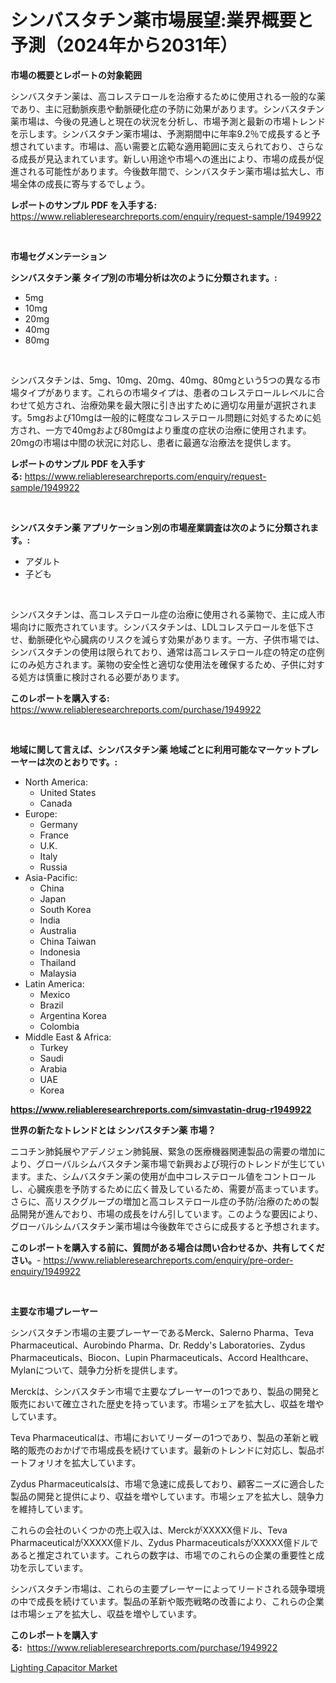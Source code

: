 <p><h1>シンバスタチン薬市場展望:業界概要と予測（2024年から2031年）</h1></p><p><strong>市場の概要とレポートの対象範囲</strong></p>
<p><p>シンバスタチン薬は、高コレステロールを治療するために使用される一般的な薬であり、主に冠動脈疾患や動脈硬化症の予防に効果があります。シンバスタチン薬市場は、今後の見通しと現在の状況を分析し、市場予測と最新の市場トレンドを示します。シンバスタチン薬市場は、予測期間中に年率9.2％で成長すると予想されています。市場は、高い需要と広範な適用範囲に支えられており、さらなる成長が見込まれています。新しい用途や市場への進出により、市場の成長が促進される可能性があります。今後数年間で、シンバスタチン薬市場は拡大し、市場全体の成長に寄与するでしょう。</p></p>
<p><strong>レポートのサンプル PDF を入手する:</strong> <a href="https://www.reliableresearchreports.com/enquiry/request-sample/1949922">https://www.reliableresearchreports.com/enquiry/request-sample/1949922</a></p>
<p>&nbsp;</p>
<p><strong>市場セグメンテーション</strong></p>
<p><strong>シンバスタチン薬 タイプ別の市場分析は次のように分類されます。:</strong></p>
<p><ul><li>5mg</li><li>10mg</li><li>20mg</li><li>40mg</li><li>80mg</li></ul></p>
<p>&nbsp;</p>
<p><p>シンバスタチンは、5mg、10mg、20mg、40mg、80mgという5つの異なる市場タイプがあります。これらの市場タイプは、患者のコレステロールレベルに合わせて処方され、治療効果を最大限に引き出すために適切な用量が選択されます。5mgおよび10mgは一般的に軽度なコレステロール問題に対処するために処方され、一方で40mgおよび80mgはより重度の症状の治療に使用されます。20mgの市場は中間の状況に対応し、患者に最適な治療法を提供します。</p></p>
<p><strong>レポートのサンプル PDF を入手する:</strong>&nbsp;<a href="https://www.reliableresearchreports.com/enquiry/request-sample/1949922">https://www.reliableresearchreports.com/enquiry/request-sample/1949922</a></p>
<p>&nbsp;</p>
<p><strong> シンバスタチン薬 アプリケーション別の市場産業調査は次のように分類されます。:</strong></p>
<p><ul><li>アダルト</li><li>子ども</li></ul></p>
<p>&nbsp;</p>
<p><p>シンバスタチンは、高コレステロール症の治療に使用される薬物で、主に成人市場向けに販売されています。シンバスタチンは、LDLコレステロールを低下させ、動脈硬化や心臓病のリスクを減らす効果があります。一方、子供市場では、シンバスタチンの使用は限られており、通常は高コレステロール症の特定の症例にのみ処方されます。薬物の安全性と適切な使用法を確保するため、子供に対する処方は慎重に検討される必要があります。</p></p>
<p><strong>このレポートを購入する:</strong>&nbsp; <a href="https://www.reliableresearchreports.com/purchase/1949922">https://www.reliableresearchreports.com/purchase/1949922</a></p>
<p>&nbsp;</p>
<p><strong>地域に関して言えば、シンバスタチン薬 地域ごとに利用可能なマーケットプレーヤーは次のとおりです。:</strong></p>
<p><ul>
    <li>
        North America:
        <ul>
            <li>United States</li>
            <li>Canada</li>
        </ul>
    </li>
    <li>
        Europe:
        <ul>
            <li>Germany</li>
            <li>France</li>
            <li>U.K.</li>
            <li>Italy</li>
            <li>Russia</li>
        </ul>
    </li>
    <li>
        Asia-Pacific:
        <ul>
            <li>China</li>
            <li>Japan</li>
            <li>South Korea</li>
            <li>India</li>
            <li>Australia</li>
            <li>China Taiwan</li>
            <li>Indonesia</li>
            <li>Thailand</li>
            <li>Malaysia</li>
        </ul>
    </li>
    <li>
        Latin America:
        <ul>
            <li>Mexico</li>
            <li>Brazil</li>
            <li>Argentina Korea</li>
            <li>Colombia</li>
        </ul>
    </li>
    <li>
        Middle East & Africa:
        <ul>
            <li>Turkey</li>
            <li>Saudi</li>
            <li>Arabia</li>
            <li>UAE</li>
            <li>Korea</li>
        </ul>
    </li>
    </ul></p>
<p><strong><a href="https://www.reliableresearchreports.com/simvastatin-drug-r1949922">https://www.reliableresearchreports.com/simvastatin-drug-r1949922</a></strong>&nbsp;</p>
<p><strong>世界の新たなトレンドとは シンバスタチン薬 市場？</strong></p>
<p><p>ニコチン肺鈍展やアデノジェン肺鈍展、緊急の医療機器関連製品の需要の増加により、グローバルシムバスタチン薬市場で新興および現行のトレンドが生じています。また、シムバスタチン薬の使用が血中コレステロール値をコントロールし、心臓疾患を予防するために広く普及しているため、需要が高まっています。さらに、高リスクグループの増加と高コレステロール症の予防/治療のための製品開発が進んでおり、市場の成長をけん引しています。このような要因により、グローバルシムバスタチン薬市場は今後数年でさらに成長すると予想されます。</p></p>
<p><strong>このレポートを購入する前に、質問がある場合は問い合わせるか、共有してください。</strong>- <a href="https://www.reliableresearchreports.com/enquiry/pre-order-enquiry/1949922">https://www.reliableresearchreports.com/enquiry/pre-order-enquiry/1949922</a></p>
<p>&nbsp;</p>
<p><strong>主要な市場プレーヤー</strong></p>
<p><p>シンバスタチン市場の主要プレーヤーであるMerck、Salerno Pharma、Teva Pharmaceutical、Aurobindo Pharma、Dr. Reddy's Laboratories、Zydus Pharmaceuticals、Biocon、Lupin Pharmaceuticals、Accord Healthcare、Mylanについて、競争力分析を提供します。</p><p>Merckは、シンバスタチン市場で主要なプレーヤーの1つであり、製品の開発と販売において確立された歴史を持っています。市場シェアを拡大し、収益を増やしています。</p><p>Teva Pharmaceuticalは、市場においてリーダーの1つであり、製品の革新と戦略的販売のおかげで市場成長を続けています。最新のトレンドに対応し、製品ポートフォリオを拡大しています。</p><p>Zydus Pharmaceuticalsは、市場で急速に成長しており、顧客ニーズに適合した製品の開発と提供により、収益を増やしています。市場シェアを拡大し、競争力を維持しています。</p><p>これらの会社のいくつかの売上収入は、MerckがXXXXX億ドル、Teva PharmaceuticalがXXXXX億ドル、Zydus PharmaceuticalsがXXXXX億ドルであると推定されています。これらの数字は、市場でのこれらの企業の重要性と成功を示しています。</p><p>シンバスタチン市場は、これらの主要プレーヤーによってリードされる競争環境の中で成長を続けています。製品の革新や販売戦略の改善により、これらの企業は市場シェアを拡大し、収益を増やしています。</p></p>
<p><strong>このレポートを購入する:</strong>&nbsp;&nbsp;<a href="https://www.reliableresearchreports.com/purchase/1949922">https://www.reliableresearchreports.com/purchase/1949922</a></p>
<p><p><a href="https://cedar-agate-3da.notion.site/Lighting-Capacitor-Market-Size-and-Market-Trends-Complete-Industry-Overview-2024-to-2031-b6f90df56c7f4249873339c7b7054d1c">Lighting Capacitor Market</a></p></p>